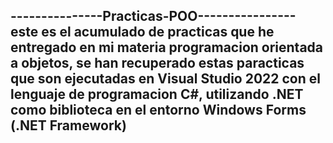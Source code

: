 ---------------Practicas-POO----------------
este es el acumulado de practicas que he entregado
en mi materia programacion orientada a objetos,
se han recuperado estas paracticas que son ejecutadas
en Visual Studio 2022 con el lenguaje de
programacion C#, utilizando .NET como biblioteca en el
entorno Windows Forms (.NET Framework)
--------------------------------------------
